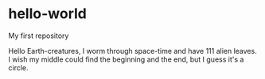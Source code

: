# hello-world
My first repository

Hello Earth-creatures, I worm through space-time and have 111 alien leaves.
I wish my middle could find the beginning and the end, but I guess it's a circle.
